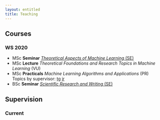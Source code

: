 ```yaml
---
layout: entitled
title: Teaching
---
```




## Courses 

### WS 2020 

- MSc **Seminar** [*Theoretical Aspects of Machine Learning* (SE)](./ws2021/seminar_msc.html)
- MSc **Lecture** *Theoretical Foundations and Research Topics in Machine Learning* (VU)
- MSc **Practicals** *Machine Learning Algorithms and Applications* (PR) Topics by supervisor: [tg](./ws2021/projects_tg.html) [jr](./ws2021/projects_jr.html)
- BSc **Seminar** [*Scientific Research and Writing* (SE)](./ws2021/seminar_bsc.html)


## Supervision

### Current

